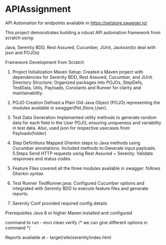 # APIAssignment
API Automation for endpoints available in https://petstore.swagger.io/


This project demonstrates building a robust API automation framework from scratch using:

Java,
Serenity BDD,
Rest Assured,
Cucumber,
JUnit,
Jackson(to deal with json and POJOs)

Framework Development from Scratch

1. Project Initialization
   Maven Setup: Created a Maven project with dependencies for Serenity BDD, Rest Assured, Cucumber, and JUnit.
Directory Structure: Organized packages into POJOs, StepDefs, TestData, Utils, Payloads, Constants and Runner for clarity and maintainability.

2. POJO Creation
   Defined a Plain Old Java Object (POJO) representing the modules available in swagger(Pet,Store,User).

3. Test Data Generation
   Implemented utility methods to generate random data for each field in the User POJO, ensuring uniqueness and variability in test data.
   Also, used json for respective usecases from Payloads(folder) 
4. Step Definitions
   Mapped Gherkin steps to Java methods using Cucumber annotations. Included methods to:Generate input payloads.
5.Steps
   Send HTTP requests using Rest Assured + Serenity.
   Validate responses and status codes.

6. Feature Files
   covered all the three modules available in swagger. follows Gherkin syntax

7. Test Runner
   TestRunner.java: Configured Cucumber options and integrated with Serenity BDD to execute feature files and generate reports.
8. Serenity Conf 
   provided required config details


Prerequisites
Java 8 or higher
Maven installed and configured

command to run - mvn clean verify
/* we can give different options in command */


Reports available at -
target/site/serenity/index.html

